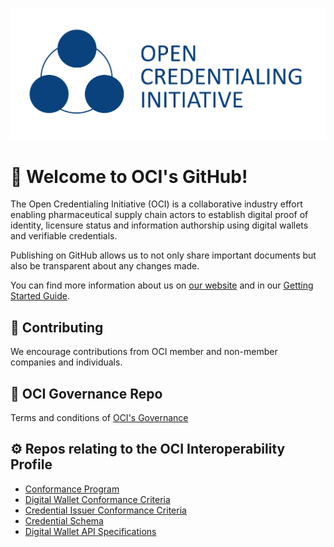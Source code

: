 ![OCI Logo](../OCI+Full+Icon_vertical_dark.png)

# 👋 Welcome to OCI's GitHub!

The Open Credentialing Initiative (OCI) is a collaborative industry effort enabling pharmaceutical supply chain actors to establish digital proof of identity, licensure status and information authorship using digital wallets and verifiable credentials.

Publishing on GitHub allows us to not only share important documents but also be transparent about any changes made.

You can find more information about us on [our website](https://www.oc-i.org/) and in our [Getting Started Guide](https://open-credentialing-initiative.github.io/getting-started).

## 🤝 Contributing

We encourage contributions from OCI member and non-member companies and individuals. 

## 📜 OCI Governance Repo
Terms and conditions of [OCI's Governance](https://open-credentialing-initiative.github.io/OCI-Governance/)

## ⚙️ Repos relating to the OCI Interoperability Profile  

- [Conformance Program](https://open-credentialing-initiative.github.io/Conformance-Program/)
- [Digital Wallet Conformance Criteria](https://open-credentialing-initiative.github.io/Digital-Wallet-Conformance-Criteria/latest)
- [Credential Issuer Conformance Criteria](https://open-credentialing-initiative.github.io/Credential-Issuer-Conformance-Criteria/) 
- [Credential Schema](https://open-credentialing-initiative.github.io/schemas/specification/v1.0.0/)
- [Digital Wallet API Specifications](https://open-credentialing-initiative.github.io/api-specifications/latest/index.html)
